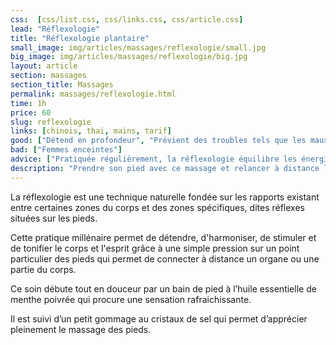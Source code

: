 ```yaml
---
css:  [css/list.css, css/links.css, css/article.css]
lead: "Réflexologie"
title: "Réflexologie plantaire"
small_image: img/articles/massages/reflexologie/small.jpg
big_image: img/articles/massages/reflexologie/big.jpg
layout: article
section: massages
section_title: Massages
permalink: massages/reflexologie.html
time: 1h
price: 60
slug: reflexologie
links: [chinois, thai, mains, tarif]
good: ["Détend en profondeur", "Prévient des troubles tels que les maux de têtes, le stress, l'asthme, la constipation, la sinusite et les migraines"]
bad: ["Femmes enceintes"]
advice: ["Pratiquée régulièrement, la réflexologie équilibre les énergies du yin et du yang et participe au renforcement du terrain immunitaire", "Boire un grand verre d’eau après le soin", "Ne pas manger dans l’heure précédant le massage"]
description: "Prendre son pied avec ce massage et relancer à distance l’énergie dans tout le corps"
---
```

La réflexologie est une technique naturelle fondée sur
les rapports existant entre certaines zones du corps et
des zones spécifiques, dites réflexes situées sur les pieds.


Cette pratique millénaire permet de détendre,
d'harmoniser, de stimuler et de tonifier le corps et
l'esprit grâce à une simple pression sur un point
particulier des pieds qui permet de connecter à
distance un organe ou une partie du corps.


Ce soin débute tout en douceur par un bain de pied à
l’huile essentielle de menthe poivrée qui procure une
sensation rafraichissante.


Il est suivi d’un petit gommage au cristaux de sel qui
permet d’apprécier pleinement le massage des pieds.



